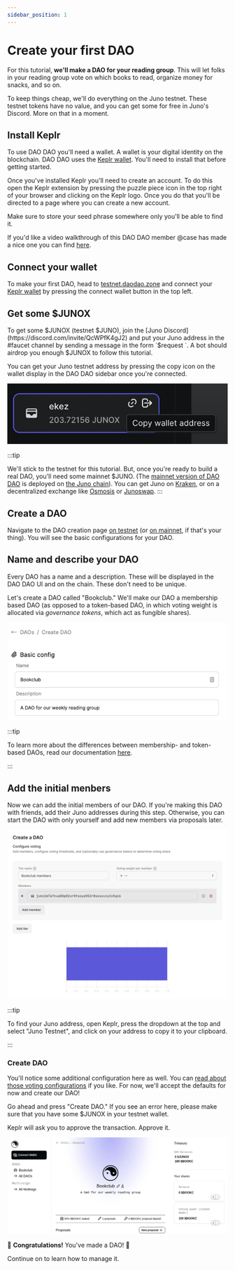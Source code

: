 ```yaml
---
sidebar_position: 1
---
```


# Create your first DAO

For this tutorial, **we'll make a DAO for your reading group**. This
will let folks in your reading group vote on which books to read,
organize money for snacks, and so on.

To keep things cheap, we'll do everything on the Juno testnet. These
testnet tokens have no value, and you can get some for free in Juno's
Discord. More on that in a moment.

## Install Keplr

To use DAO DAO you'll need a wallet. A wallet is your digital identity
on the blockchain. DAO DAO uses the [Keplr
wallet](https://wallet.keplr.app/). You'll need to install that before
getting started.

Once you've installed Keplr you'll need to create an account. To do
this open the Keplr extension by pressing the puzzle piece icon in the
top right of your browser and clicking on the Keplr logo. Once you do
that you'll be directed to a page where you can create a new account.

Make sure to store your seed phrase somewhere only you'll be able to
find it.

If you'd like a video walkthrough of this DAO DAO member @case has
made a nice one you can find
[here](https://www.youtube.com/watch?v=jN-ns9lu6O0).

## Connect your wallet

To make your first DAO, head to
[testnet.daodao.zone](https://testnet.daodao.zone/) and connect your
[Keplr wallet](https://wallet.keplr.app/) by pressing the connect
wallet button in the top left.

## Get some $JUNOX

To get some $JUNOX (testnet $JUNO), join the [Juno
Discord](https://discord.com/invite/QcWPfK4gJ2) and put your Juno
address in the #faucet channel by sending a message in the form
`$request <your address>`. A bot should airdrop you enough $JUNOX to
follow this tutorial.

You can get your Juno testnet address by pressing the copy icon on the
wallet display in the DAO DAO sidebar once you're connected.

![](/img/copy-wallet.jpg)

:::tip

We'll stick to the testnet for this tutorial. But, once you're ready
to build a real DAO, you'll need some mainnet $JUNO. (The [mainnet
version of DAO DAO](https://daodao.zone) is deployed on [the Juno
chain](/docs/more-info/what-is-juno)). You can get Juno on
[Kraken](https://kraken.com), or on a decentralized exchange like
[Osmosis](https://osmosis.zone) or [Junoswap](https://junoswap.com).
:::

## Create a DAO

Navigate to the DAO creation page [on testnet](https://testnet.daodao.zone/) (or [on mainnet](https://daodao.zone/dao/create), if that's your thing).
You will see the basic configurations for your DAO. 

## Name and describe your DAO

Every DAO has a name and a description. These will be displayed in the
DAO DAO UI and on the chain. These don't need to be unique.

Let's create a DAO called "Bookclub." We'll make our DAO a membership
based DAO (as opposed to a token-based DAO, in which voting weight is
allocated via _governance tokens_, which act as fungible shares).

![](/img/quickstart/create-dao-title.png)

:::tip

To learn more about the differences between membership- and
token-based DAOs, read our documentation
[here](/docs/introduction/what-is-dao.md#non-token-based-daos).

:::

## Add the initial menbers

Now we can add the initial members of our DAO. If you're making this
DAO with friends, add their Juno addresses during this
step. Otherwise, you can start the DAO with only yourself and add new
members via proposals later.

![](/img/quickstart/member-weights.png)

:::tip

To find your Juno address, open Keplr, press the dropdown at the top
and select "Juno Testnet", and click on your address to copy it to
your clipboard.

:::

### Create DAO

You'll notice some additional configuration here as well. You can
[read about those voting configurations](/docs/voting-config.md) if you
like. For now, we'll accept the defaults for now and create our DAO!

Go ahead and press "Create DAO." If you see an error here, please make sure that you have some
$JUNOX in your testnet wallet.

Keplr will ask you to approve the transaction. Approve it.

![](/img/quickstart/create-dao-done.png)

🎉 **Congratulations!** You've made a DAO! 🎉

Continue on to learn how to manage it.
